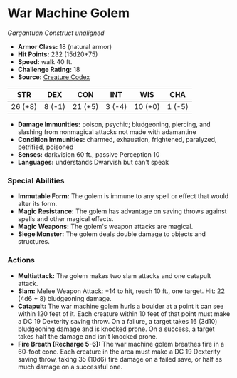 # War Machine Golem

*Gargantuan* *Construct* *unaligned*

- **Armor Class:** 18 (natural armor)
- **Hit Points:** 232 (15d20+75)
- **Speed:** walk 40 ft.
- **Challenge Rating:** 18
- **Source:** [Creature Codex](https://koboldpress.com/kpstore/product/creature-codex-for-5th-edition-dnd/)

| STR | DEX | CON | INT | WIS | CHA |
| --- | --- | --- | --- | --- | --- |
| 26 (+8) | 8 (-1) | 21 (+5) | 3 (-4) | 10 (+0) | 1 (-5) |

- **Damage Immunities:** poison, psychic; bludgeoning, piercing, and slashing from nonmagical attacks not made with adamantine
- **Condition Immunities:** charmed, exhaustion, frightened, paralyzed, petrified, poisoned
- **Senses:** darkvision 60 ft., passive Perception 10
- **Languages:** understands Dwarvish but can't speak
### Special Abilities
- **Immutable Form:** The golem is immune to any spell or effect that would alter its form.
- **Magic Resistance:** The golem has advantage on saving throws against spells and other magical effects.
- **Magic Weapons:** The golem's weapon attacks are magical.
- **Siege Monster:** The golem deals double damage to objects and structures.
### Actions
- **Multiattack:** The golem makes two slam attacks and one catapult attack.
- **Slam:** Melee Weapon Attack: +14 to hit, reach 10 ft., one target. Hit: 22 (4d6 + 8) bludgeoning damage.
- **Catapult:** The war machine golem hurls a boulder at a point it can see within 120 feet of it. Each creature within 10 feet of that point must make a DC 19 Dexterity saving throw. On a failure, a target takes 16 (3d10) bludgeoning damage and is knocked prone. On a success, a target takes half the damage and isn't knocked prone.
- **Fire Breath (Recharge 5-6):** The war machine golem breathes fire in a 60-foot cone. Each creature in the area must make a DC 19 Dexterity saving throw, taking 35 (10d6) fire damage on a failed save, or half as much damage on a successful one.

